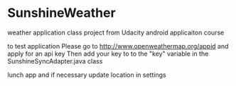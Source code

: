 # SunshineWeather
weather application class project from Udacity android applicaiton course

to test application Please go to http://www.openweathermap.org/appid and apply for an api key
Then add your key to to the "key" variable in the SunshineSyncAdapter.java class

lunch app and if necessary update location in settings
